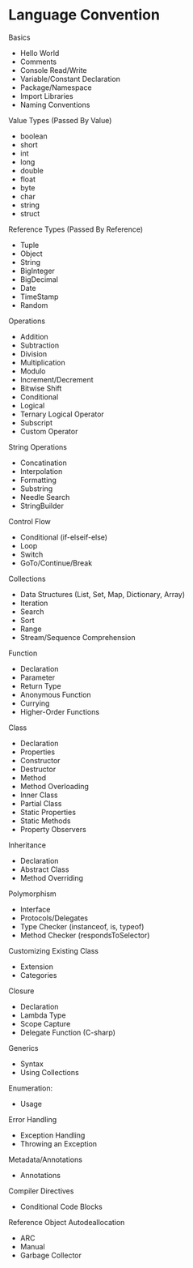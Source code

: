 # Language Convention

Basics
- Hello World
- Comments
- Console Read/Write 
- Variable/Constant Declaration
- Package/Namespace
- Import Libraries
- Naming Conventions

Value Types (Passed By Value)
- boolean
- short
- int
- long
- double
- float
- byte
- char
- string
- struct

Reference Types (Passed By Reference)
- Tuple
- Object
- String
- BigInteger
- BigDecimal
- Date
- TimeStamp
- Random

Operations
- Addition
- Subtraction
- Division
- Multiplication
- Modulo
- Increment/Decrement
- Bitwise Shift
- Conditional
- Logical
- Ternary Logical Operator
- Subscript
- Custom Operator

String Operations
- Concatination
- Interpolation
- Formatting
- Substring
- Needle Search
- StringBuilder

Control Flow
- Conditional (if-elseif-else)
- Loop
- Switch
- GoTo/Continue/Break

Collections
- Data Structures (List, Set, Map, Dictionary, Array)
- Iteration
- Search
- Sort
- Range
- Stream/Sequence Comprehension

Function
- Declaration
- Parameter
- Return Type
- Anonymous Function
- Currying
- Higher-Order Functions

Class
- Declaration
- Properties
- Constructor
- Destructor
- Method
- Method Overloading
- Inner Class
- Partial Class
- Static Properties
- Static Methods
- Property Observers

Inheritance
- Declaration
- Abstract Class
- Method Overriding

Polymorphism
- Interface
- Protocols/Delegates
- Type Checker (instanceof, is, typeof)
- Method Checker (respondsToSelector)

Customizing Existing Class
- Extension
- Categories

Closure
- Declaration
- Lambda Type
- Scope Capture
- Delegate Function (C-sharp)

Generics
- Syntax
- Using Collections

Enumeration:
- Usage

Error Handling
- Exception Handling
- Throwing an Exception

Metadata/Annotations
- Annotations

Compiler Directives
- Conditional Code Blocks

Reference Object Autodeallocation
- ARC
- Manual 
- Garbage Collector
